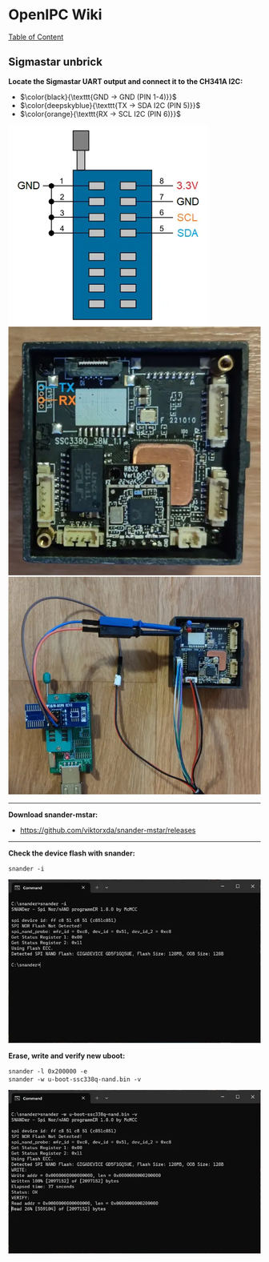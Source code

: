 # OpenIPC Wiki
[Table of Content](../README.md)

Sigmastar unbrick
---

**Locate the Sigmastar UART output and connect it to the CH341A I2C:**
- $\color{black}{\texttt{GND -> GND (PIN 1-4)}}$
- $\color{deepskyblue}{\texttt{TX -> SDA I2C (PIN 5)}}$
- $\color{orange}{\texttt{RX -> SCL I2C (PIN 6)}}$

<img src="../images/sigmastar-ch341a.webp">
<img src="../images/sigmastar-uart.webp">
<img src="../images/sigmastar-example.webp">

---

**Download snander-mstar:**
- https://github.com/viktorxda/snander-mstar/releases

---

**Check the device flash with snander:**
```
snander -i
```

<img src="../images/sigmastar-check.webp">

**Erase, write and verify new uboot:**
```
snander -l 0x200000 -e
snander -w u-boot-ssc338q-nand.bin -v
```

<img src="../images/sigmastar-write.webp">
